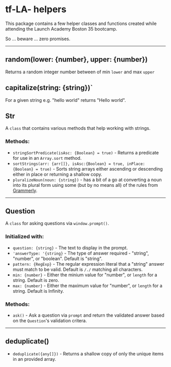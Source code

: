 # tf-LA- helpers
This package contains a few helper classes and functions created while attending the Launch Academy Boston 35 bootcamp.

So ... beware ... zero promises.
___

## random(lower: {number}, upper: {number})
Returns a random integer number between of min `lower` and max `upper`

## capitalize(string: {string})`
 For a given string e.g. "hello world" returns "Hello world".
 

## Str
 A `class` that contains various methods that help working with strings.
 ### Methods:
- `stringSortPredicate(isAsc: {Boolean} = true)` - Returns a predicate for use in an `Array.sort` method.
- `sortStrings(arr: {arr[]}, isAsc:{Boolean} = true, inPlace: {Boolean} = true)` - Sorts string arrays either ascending or descending either in place or returning a shallow copy.
- `pluralizeNoun(noun: {string})` - has a bit of a go at converting a noun into its plural form using some (but by no means all) of the rules from  [Grammerly](https://www.grammarly.com/blog/plural-nouns/).

______
## Question

A `class` for asking questions via `window.prompt()`.

### Initialized with:
    
- `question: {string}` -  The text to display in the prompt.
- `'answerType: '{string}` -  The type of answer required - "string", "number", or "boolean".  Default is "string".
- `pattern: {RegExp}` -  The regular expression literal that a "string" answer must match to be valid.  Default is `/./` matching all characters.
- `min: {number}` -  Either the minium value for "number", or `length` for a string. Default is zero.
- `max: {number}` - Either the maximum value for "number", or `length` for a string. Default is Infinity.
### Methods:
- `ask()` - Ask a question via `prompt` and return the validated answer based on the `Question`'s validation critera.
---
## deduplicate()
- `deduplicate({any[]})` - Returns a shallow copy of only the unique items in an provided array.



     